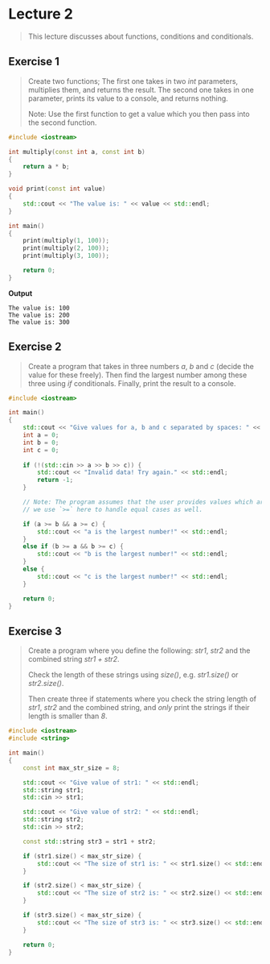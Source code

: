 # Lecture 2

> This lecture discusses about functions, conditions and conditionals.

## Exercise 1

> Create two functions; The first one takes in two *int* parameters, multiplies them, and returns the result. The second one takes in one parameter, prints its value to a console, and returns nothing.
> 
> Note: Use the first function to get a value which you then pass into the second function.

```cpp
#include <iostream>

int multiply(const int a, const int b)
{
    return a * b;
}

void print(const int value)
{
    std::cout << "The value is: " << value << std::endl;
}

int main()
{
    print(multiply(1, 100));
    print(multiply(2, 100));
    print(multiply(3, 100));

    return 0;
}
```

**Output**

```
The value is: 100
The value is: 200
The value is: 300
```

## Exercise 2

> Create a program that takes in three numbers *a*, *b* and *c* (decide the value for these freely). Then find the largest number among these three using *if* conditionals. Finally, print the result to a console.

```cpp
#include <iostream>

int main()
{
    std::cout << "Give values for a, b and c separated by spaces: " << std::endl;
    int a = 0;
    int b = 0;
    int c = 0;
    
    if (!(std::cin >> a >> b >> c)) {
        std::cout << "Invalid data! Try again." << std::endl;
        return -1;
    }

    // Note: The program assumes that the user provides values which are not the same. However,
    // we use `>=` here to handle equal cases as well.

    if (a >= b && a >= c) {
        std::cout << "a is the largest number!" << std::endl;
    }
    else if (b >= a && b >= c) {
        std::cout << "b is the largest number!" << std::endl;
    }
    else {
        std::cout << "c is the largest number!" << std::endl;
    }

    return 0;
}
```

## Exercise 3

> Create a program where you define the following: *str1*, *str2* and the combined string *str1 + str2*.
> 
> Check the length of these strings using *size()*, e.g. *str1.size()* or *str2.size()*.
> 
> Then create three if statements where you check the string length of *str1*, *str2* and the combined string, and *only* print the strings if their length is smaller than *8*.

```cpp
#include <iostream>
#include <string>

int main()
{
    const int max_str_size = 8;

    std::cout << "Give value of str1: " << std::endl;
    std::string str1;
    std::cin >> str1;

    std::cout << "Give value of str2: " << std::endl;
    std::string str2;
    std::cin >> str2;

    const std::string str3 = str1 + str2;

    if (str1.size() < max_str_size) {
        std::cout << "The size of str1 is: " << str1.size() << std::endl;
    }

    if (str2.size() < max_str_size) {
        std::cout << "The size of str2 is: " << str2.size() << std::endl;
    }

    if (str3.size() < max_str_size) {
        std::cout << "The size of str3 is: " << str3.size() << std::endl;
    }

    return 0;
}
```
